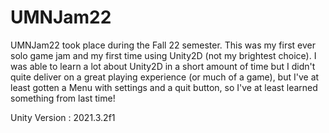 # UMNJam22
 
UMNJam22 took place during the Fall 22 semester. This was my first ever solo game jam and my first time using Unity2D (not my brightest choice). I was able to learn a lot about Unity2D in a short amount of time but I didn't quite deliver on a great playing experience (or much of a game), but I've at least gotten a Menu with settings and a quit button, so I've at least learned something from last time!

Unity Version : 2021.3.2f1
